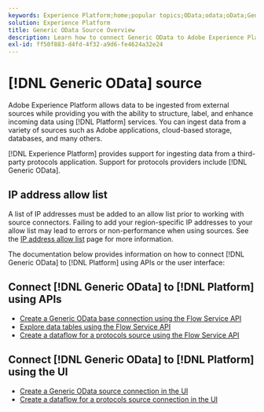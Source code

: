 ```yaml
---
keywords: Experience Platform;home;popular topics;OData;odata;oData;Generic OData;generic odata
solution: Experience Platform
title: Generic OData Source Overview
description: Learn how to connect Generic OData to Adobe Experience Platform using APIs or the user interface.
exl-id: ff50f883-d4fd-4f32-a9d6-fe4624a32e24
---
```

# [!DNL Generic OData] source

Adobe Experience Platform allows data to be ingested from external sources while providing you with the ability to structure, label, and enhance incoming data using [!DNL Platform] services. You can ingest data from a variety of sources such as Adobe applications, cloud-based storage, databases, and many others.

[!DNL Experience Platform] provides support for ingesting data from a third-party protocols application. Support for protocols providers include [!DNL Generic OData].

## IP address allow list

A list of IP addresses must be added to an allow list prior to working with source connectors. Failing to add your region-specific IP addresses to your allow list may lead to errors or non-performance when using sources. See the [IP address allow list](../../ip-address-allow-list.md) page for more information.

The documentation below provides information on how to connect [!DNL Generic OData] to [!DNL Platform] using APIs or the user interface:

## Connect [!DNL Generic OData] to [!DNL Platform] using APIs

- [Create a Generic OData base connection using the Flow Service API](../../tutorials/api/create/protocols/odata.md)
- [Explore data tables using the Flow Service API](../../tutorials/api/explore/tabular.md)
- [Create a dataflow for a protocols source using the Flow Service API](../../tutorials/api/collect/protocols.md)

## Connect [!DNL Generic OData] to [!DNL Platform] using the UI

- [Create a Generic OData source connection in the UI](../../tutorials/ui/create/protocols/odata.md)
- [Create a dataflow for a protocols source connection in the UI](../../tutorials/ui/dataflow/protocols.md)
